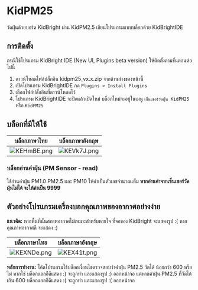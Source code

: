 # KidPM25
 วัดฝุ่นด้วยบอร์ด KidBright ผ่าน KidPM2.5 เขียนโปรแกรมแบบบล็อกด้วย KidBrightIDE

## การติดตั้ง

กรณีใช้โปรแกรม KidBright IDE (New UI, Plugins beta version) ให้ติดตั้งตามขั้นตอนต่อไปนี้
 1. ดาวน์โหลดไฟล์ปลั๊กอิน kidpm25_vx.x.zip จากด้านล่างของหน้านี้
 2. เปิดโปรแกรม KidBrightIDE กด `Plugins > Install Plugins`
 3. เลือกไฟล์ปลั๊กอินที่ดาวน์โหลดไว้
 4. โปรแกรม KidBrightIDE จะปิดแล้วเปิดใหม่ บล็อกใหม่จะอยู่ในเมนู `เซ็นเซอร์วัดฝุ่น KidPM25` หรือ `KidPM25`

## บล็อกที่มีให้ใช้

| บล็อกภาษาไทย | บล็อกภาษาอังกฤษ |
|--|--|
| ![KEHmBE.png](https://sv1.picz.in.th/images/2019/07/23/KEHmBE.png) | ![KEVk7J.png](https://sv1.picz.in.th/images/2019/07/23/KEVk7J.png) |

### บล็อกอ่านค่าฝุ่น (PM Sensor - read)

ใช้อ่านค่าฝุ่น PM1.0 PM2.5 และ PM10 ให้ค่าเป็นตัวเลขจำนวณเต็ม **หากอ่านค่าจากเซ็นเซอร์วัดฝุ่นไม่ได้ จะให้ค่าเป็น 9999**

## ตัวอย่างโปรแกรมเครื่องบอกคุณภาพของอากาศอย่างง่าย

**แนวคิด:** หากพื้นที่นั้นสภาพอากาศไม่เหมาะสำหรับหายใจ ที่จอของ KidBright จะแสดงรูป :( หากคุณภาพอากาศดี จะแสดง :)

| บล็อกภาษาไทย | บล็อกภาษาอังกฤษ |
|--|--|
| ![KEXNDe.png](https://sv1.picz.in.th/images/2019/07/23/KEXNDe.png) | ![KEX41t.png](https://sv1.picz.in.th/images/2019/07/23/KEX41t.png) |

**หลักการทำงาน:** โค้ดโปรแกรมใช้บล็อกเงื่อนไขตรวจสอบว่าค่าฝุ่น PM2.5 วัดได้ น้อยกว่า 600 หรือไม่ หากใช่ บล็อกแอลอีดีแสดง :) จะถูกทำ และแสดงรูป :) ออกหน้าจอ แต่หากค่าฝุ่น PM2.5 ที่วัดได้ เกิน 600 บล็อกแอลอีดีแสดง :( จะถูกทำ และแสดงรูป :( ออกหน้าจอ
